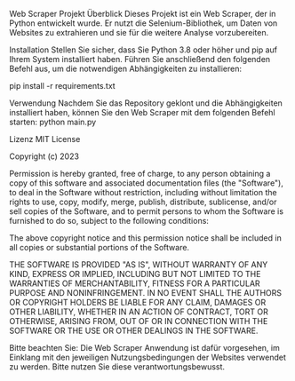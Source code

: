 Web Scraper Projekt
Überblick
Dieses Projekt ist ein Web Scraper, der in Python entwickelt wurde. Er nutzt die Selenium-Bibliothek, um Daten von Websites zu extrahieren und sie für die weitere Analyse vorzubereiten.

Installation
Stellen Sie sicher, dass Sie Python 3.8 oder höher und pip auf Ihrem System installiert haben. Führen Sie anschließend den folgenden Befehl aus, um die notwendigen Abhängigkeiten zu installieren:

pip install -r requirements.txt

Verwendung
Nachdem Sie das Repository geklont und die Abhängigkeiten installiert haben, können Sie den Web Scraper mit dem folgenden Befehl starten:
python main.py


Lizenz
MIT License

Copyright (c) 2023

Permission is hereby granted, free of charge, to any person obtaining a copy
of this software and associated documentation files (the "Software"), to deal
in the Software without restriction, including without limitation the rights
to use, copy, modify, merge, publish, distribute, sublicense, and/or sell
copies of the Software, and to permit persons to whom the Software is
furnished to do so, subject to the following conditions:

The above copyright notice and this permission notice shall be included in all
copies or substantial portions of the Software.

THE SOFTWARE IS PROVIDED "AS IS", WITHOUT WARRANTY OF ANY KIND, EXPRESS OR
IMPLIED, INCLUDING BUT NOT LIMITED TO THE WARRANTIES OF MERCHANTABILITY,
FITNESS FOR A PARTICULAR PURPOSE AND NONINFRINGEMENT. IN NO EVENT SHALL THE
AUTHORS OR COPYRIGHT HOLDERS BE LIABLE FOR ANY CLAIM, DAMAGES OR OTHER
LIABILITY, WHETHER IN AN ACTION OF CONTRACT, TORT OR OTHERWISE, ARISING FROM,
OUT OF OR IN CONNECTION WITH THE SOFTWARE OR THE USE OR OTHER DEALINGS IN THE
SOFTWARE.

Bitte beachten Sie: Die Web Scraper Anwendung ist dafür vorgesehen, im Einklang mit den jeweiligen Nutzungsbedingungen der Websites verwendet zu werden. Bitte nutzen Sie diese verantwortungsbewusst.

